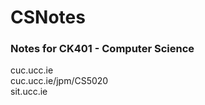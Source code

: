 # CSNotes
### Notes for CK401 - Computer Science

cuc.ucc.ie<br/>
cuc.ucc.ie/jpm/CS5020<br/>
sit.ucc.ie